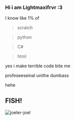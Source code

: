 ### Hi i am Lightmaxifrvr :3 

I know like 1% of

 > scratch

 > python

 > C#

 > html

yes i make terrible code bite me

profeseeseinal unithe dumbass





hehe
## FISH!
![joeler-joel](https://github.com/Lightmaxifrvr/Lightmaxifrvr/assets/100568192/1f656eae-496a-4170-8425-7702161e1443)



